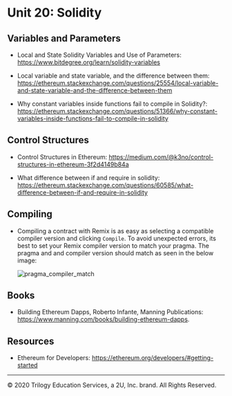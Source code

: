 # Unit 20: Solidity

## Variables and Parameters

* Local and State Solidity Variables and Use of Parameters: https://www.bitdegree.org/learn/solidity-variables

* Local variable and state variable, and the difference between them: https://ethereum.stackexchange.com/questions/25554/local-variable-and-state-variable-and-the-difference-between-them

* Why constant variables inside functions fail to compile in Solidity?: https://ethereum.stackexchange.com/questions/51366/why-constant-variables-inside-functions-fail-to-compile-in-solidity

## Control Structures

* Control Structures in Ethereum: https://medium.com/@k3no/control-structures-in-ethereum-3f2d4149b84a

* What difference between if and require in solidity: https://ethereum.stackexchange.com/questions/60585/what-difference-between-if-and-require-in-solidity

## Compiling 

* Compiling a contract with Remix is as easy as selecting a compatible compiler version and clicking `Compile`. To avoid unexpected errors, its best to set your Remix compiler version to match your pragma. The pragma and and compiler version should match as seen in the below image:

    ![pragma_compiler_match](Images/pragma_compiler_match.png)

## Books

* Building Ethereum Dapps, Roberto Infante, Manning Publications: https://www.manning.com/books/building-ethereum-dapps.

## Resources

* Ethereum for Developers: https://ethereum.org/developers/#getting-started

---
© 2020 Trilogy Education Services, a 2U, Inc. brand. All Rights Reserved.
